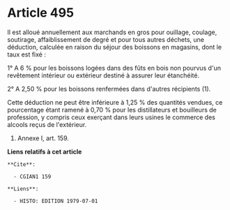 # Article 495

Il est alloué annuellement aux marchands en gros pour ouillage, coulage, soutirage, affaiblissement de degré et pour tous
autres déchets, une déduction, calculée en raison du séjour des boissons en magasins, dont le taux est fixé :

1° A 6 % pour les boissons logées dans des fûts en bois non pourvus d'un revêtement intérieur ou extérieur destiné à assurer
leur étanchéité.

2° A 2,50 % pour les boissons renfermées dans d'autres récipients (1).

Cette déduction ne peut être inférieure à 1,25 % des quantités vendues, ce pourcentage étant ramené à 0,70 % pour les
distillateurs et bouilleurs de profession, y compris ceux exerçant dans leurs usines le commerce des alcools reçus de
l'extérieur.

1)  Annexe I, art. 159.

**Liens relatifs à cet article**

	**Cite**:

	  - CGIAN1 159

	**Liens**:

	  - HISTO: EDITION 1979-07-01
